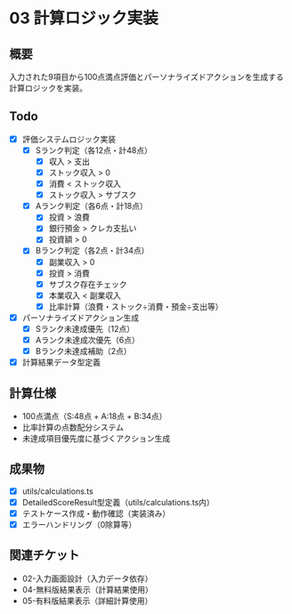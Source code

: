 # 03 計算ロジック実装

## 概要
入力された9項目から100点満点評価とパーソナライズドアクションを生成する計算ロジックを実装。

## Todo
- [x] 評価システムロジック実装
  - [x] Sランク判定（各12点・計48点）
    - [x] 収入 > 支出
    - [x] ストック収入 > 0
    - [x] 消費 < ストック収入
    - [x] ストック収入 > サブスク
  - [x] Aランク判定（各6点・計18点）
    - [x] 投資 > 浪費
    - [x] 銀行預金 > クレカ支払い
    - [x] 投資額 > 0
  - [x] Bランク判定（各2点・計34点）
    - [x] 副業収入 > 0
    - [x] 投資 > 消費
    - [x] サブスク存在チェック
    - [x] 本業収入 < 副業収入
    - [x] 比率計算（浪費・ストック÷消費・預金÷支出等）
- [x] パーソナライズドアクション生成
  - [x] Sランク未達成優先（12点）
  - [x] Aランク未達成次優先（6点）
  - [x] Bランク未達成補助（2点）
- [x] 計算結果データ型定義

## 計算仕様
- 100点満点（S:48点 + A:18点 + B:34点）
- 比率計算の点数配分システム
- 未達成項目優先度に基づくアクション生成

## 成果物
- [x] utils/calculations.ts
- [x] DetailedScoreResult型定義（utils/calculations.ts内）
- [x] テストケース作成・動作確認（実装済み）
- [x] エラーハンドリング（0除算等）

## 関連チケット
- 02-入力画面設計（入力データ依存）
- 04-無料版結果表示（計算結果使用）
- 05-有料版結果表示（詳細計算使用）